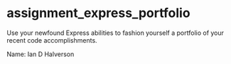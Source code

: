 # assignment_express_portfolio
Use your newfound Express abilities to fashion yourself a portfolio of your recent code accomplishments.

Name: Ian D Halverson
